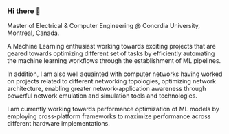 ### Hi there 👋

Master of Electrical & Computer Engineering @ Concrdia University, Montreal, Canada.

A Machine Learning enthusiast working towards exciting projects that are geared towards optimizing different set of tasks by efficiently automating the machine learning workflows through the establishment of ML pipelines. 

In addition, I am also well aquainted with computer networks having worked on projects related to different networking topologies, optimizing network architecture, enabling greater network-application awareness through powerful network emulation and simulation tools and technologies.

I am currently working towards performance optimization of ML models by employing cross-platform frameworks to maximize performance across different hardware implementations.





<!--
**HassanMahmoodKhan/HassanMahmoodKhan** is a ✨ _special_ ✨ repository because its `README.md` (this file) appears on your GitHub profile.

Here are some ideas to get you started:

- 🔭 I’m currently working on ...
- 🌱 I’m currently learning ...
- 👯 I’m looking to collaborate on ...
- 🤔 I’m looking for help with ...
- 💬 Ask me about ...
- 📫 How to reach me: ...
- 😄 Pronouns: ...
- ⚡ Fun fact: ...
-->
